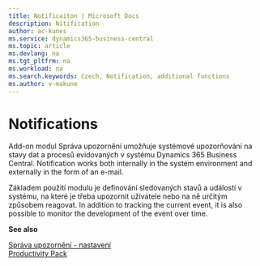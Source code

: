 ```yaml
---
title: Notificaiton | Microsoft Docs
description: Nitification
author: ac-kunes
ms.service: dynamics365-business-central
ms.topic: article
ms.devlang: na
ms.tgt_pltfrm: na
ms.workload: na
ms.search.keywords: Czech, Notification, additional functions
ms.author: v-makune
---
```

# Notifications

Add-on modul Správa upozornění umožňuje systémové upozorňování na stavy dat a procesů evidovaných v systému Dynamics 365 Business Central. Notification works both internally in the system environment and externally in the form of an e-mail.

Základem použití modulu je definování sledovaných stavů a událostí v systému, na které je třeba upozornit uživatele nebo na ně určitým způsobem reagovat. In addition to tracking the current event, it is also possible to monitor the development of the event over time.

**See also**

[Správa upozornění - nastavení](ac-notifications-setup.md)  
[Productivity Pack](ac-productivity-pack.md)
